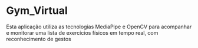 # Gym_Virtual
Esta aplicação utiliza as tecnologias MediaPipe e OpenCV para acompanhar e monitorar uma lista de exercícios físicos em tempo real, com reconhecimento de gestos
